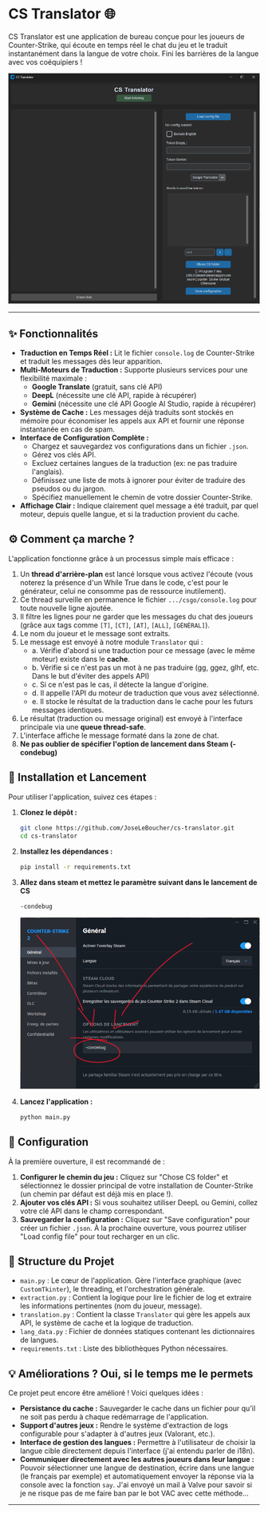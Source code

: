 # CS Translator 🌐

CS Translator est une application de bureau conçue pour les joueurs de Counter-Strike, qui écoute en temps réel le chat du jeu et le traduit instantanément dans la langue de votre choix. Fini les barrières de la langue avec vos coéquipiers !

![Capture d'écran de CS Translator](assets/cs_translator_app_visual.png)

---

## ✨ Fonctionnalités

* **Traduction en Temps Réel :** Lit le fichier `console.log` de Counter-Strike et traduit les messages dès leur apparition.
* **Multi-Moteurs de Traduction :** Supporte plusieurs services pour une flexibilité maximale :
    * **Google Translate** (gratuit, sans clé API)
    * **DeepL** (nécessite une clé API, rapide à récupérer)
    * **Gemini** (nécessite une clé API Google AI Studio, rapide à récupérer)
* **Système de Cache :** Les messages déjà traduits sont stockés en mémoire pour économiser les appels aux API et fournir une réponse instantanée en cas de spam.
* **Interface de Configuration Complète :**
    * Chargez et sauvegardez vos configurations dans un fichier `.json`.
    * Gérez vos clés API.
    * Excluez certaines langues de la traduction (ex: ne pas traduire l'anglais).
    * Définissez une liste de mots à ignorer pour éviter de traduire des pseudos ou du jargon.
    * Spécifiez manuellement le chemin de votre dossier Counter-Strike.
* **Affichage Clair :** Indique clairement quel message a été traduit, par quel moteur, depuis quelle langue, et si la traduction provient du cache.

## ⚙️ Comment ça marche ?

L'application fonctionne grâce à un processus simple mais efficace :

1.  Un **thread d'arrière-plan** est lancé lorsque vous activez l'écoute (vous noterez la présence d'un While True dans le code, c'est pour le générateur, celui ne consomme pas de ressource inutilement).
2.  Ce thread surveille en permanence le fichier `.../csgo/console.log` pour toute nouvelle ligne ajoutée.
3.  Il filtre les lignes pour ne garder que les messages du chat des joueurs (grâce aux tags comme `[T]`, `[CT]`, `[AT]`, `[ALL]`, `[GÉNÉRAL]`).
4.  Le nom du joueur et le message sont extraits.
5.  Le message est envoyé à notre module `Translator` qui :
    * a.  Vérifie d'abord si une traduction pour ce message (avec le même moteur) existe dans le **cache**.
    * b. Vérifie si ce n'est pas un mot à ne pas traduire (gg, ggez, glhf, etc. Dans le but d'éviter des appels API)
    * c.  Si ce n'est pas le cas, il détecte la langue d'origine.
    * d.  Il appelle l'API du moteur de traduction que vous avez sélectionné.
    * e.  Il stocke le résultat de la traduction dans le cache pour les futurs messages identiques.
6.  Le résultat (traduction ou message original) est envoyé à l'interface principale via une **queue thread-safe**.
7.  L'interface affiche le message formaté dans la zone de chat.
8.  **Ne pas oublier de spécifier l'option de lancement dans Steam (-condebug)**

## 🚀 Installation et Lancement

Pour utiliser l'application, suivez ces étapes :

1.  **Clonez le dépôt :**
    ```bash
    git clone https://github.com/JoseLeBoucher/cs-translator.git
    cd cs-translator
    ```

2.  **Installez les dépendances :**
    ```bash
    pip install -r requirements.txt
    ```

3. **Allez dans steam et mettez le paramètre suivant dans le lancement de CS**
    ```bash
    -condebug
    ```
    ![Capture d'écran des options de lancement Steam](assets/option_lancement_steam.png)

4.  **Lancez l'application :**
    ```bash
    python main.py
    ```

## 🔧 Configuration

À la première ouverture, il est recommandé de :
1.  **Configurer le chemin du jeu :** Cliquez sur "Chose CS folder" et sélectionnez le dossier principal de votre installation de Counter-Strike (un chemin par défaut est déjà mis en place !).
2.  **Ajouter vos clés API :** Si vous souhaitez utiliser DeepL ou Gemini, collez votre clé API dans le champ correspondant.
3.  **Sauvegarder la configuration :** Cliquez sur "Save configuration" pour créer un fichier `.json`. À la prochaine ouverture, vous pourrez utiliser "Load config file" pour tout recharger en un clic.

## 📂 Structure du Projet

* `main.py` : Le cœur de l'application. Gère l'interface graphique (avec `CustomTkinter`), le threading, et l'orchestration générale.
* `extraction.py` : Contient la logique pour lire le fichier de log et extraire les informations pertinentes (nom du joueur, message).
* `translation.py` : Contient la classe `Translator` qui gère les appels aux API, le système de cache et la logique de traduction.
* `lang_data.py` : Fichier de données statiques contenant les dictionnaires de langues.
* `requirements.txt` : Liste des bibliothèques Python nécessaires.

## 💡 Améliorations ? Oui, si le temps me le permets

Ce projet peut encore être amélioré ! Voici quelques idées :
* **Persistance du cache :** Sauvegarder le cache dans un fichier pour qu'il ne soit pas perdu à chaque redémarrage de l'application.
* **Support d'autres jeux :** Rendre le système d'extraction de logs configurable pour s'adapter à d'autres jeux (Valorant, etc.).
* **Interface de gestion des langues :** Permettre à l'utilisateur de choisir la langue cible directement depuis l'interface (j'ai entendu parler de i18n).
* **Communiquer directement avec les autres joueurs dans leur langue :** Pouvoir sélectionner une langue de destination, écrire dans une langue (le français par exemple) et automatiquement envoyer la réponse via la console avec la fonction `say`. J'ai envoyé un mail à Valve pour savoir si je ne risque pas de me faire ban par le bot VAC avec cette méthode...

---